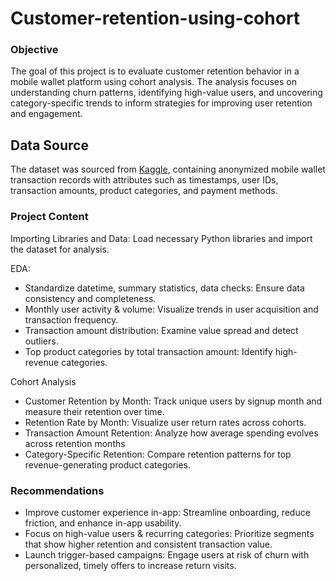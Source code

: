 # Customer-retention-using-cohort
### Objective
The goal of this project is to evaluate customer retention behavior in a mobile wallet platform using cohort analysis. The analysis focuses on understanding churn patterns, identifying high-value users, and uncovering category-specific trends to inform strategies for improving user retention and engagement.

## Data Source
The dataset was sourced from [Kaggle](https://www.kaggle.com/datasets/harunrai/digital-wallet-transactions?resource=download), containing anonymized mobile wallet transaction records with attributes such as timestamps, user IDs, transaction amounts, product categories, and payment methods.

### Project Content
Importing Libraries and Data: Load necessary Python libraries and import the dataset for analysis.

EDA:
- Standardize datetime, summary statistics, data checks: Ensure data consistency and completeness.
- Monthly user activity & volume: Visualize trends in user acquisition and transaction frequency.
- Transaction amount distribution: Examine value spread and detect outliers.
- Top product categories by total transaction amount: Identify high-revenue categories.

Cohort Analysis
- Customer Retention by Month: Track unique users by signup month and measure their retention over time.
- Retention Rate by Month: Visualize user return rates across cohorts.
- Transaction Amount Retention: Analyze how average spending evolves across retention months
- Category-Specific Retention: Compare retention patterns for top revenue-generating product categories.

### Recommendations
- Improve customer experience in-app: Streamline onboarding, reduce friction, and enhance in-app usability.
- Focus on high-value users & recurring categories: Prioritize segments that show higher retention and consistent transaction value.
- Launch trigger-based campaigns: Engage users at risk of churn with personalized, timely offers to increase return visits.
